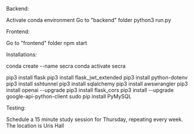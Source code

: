 Backend:

Activate conda environment
Go to "backend" folder
python3 run.py

Frontend:

Go to "frontend" folder
npm start

Installations:

conda create --name secra
conda activate secra

pip3 install flask 
pip3 install flask_jwt_extended 
pip3 install python-dotenv 
pip3 install sshtunnel 
pip3 install sqlalchemy 
pip3 install awswrangler 
pip3 install openai --upgrade 
pip3 install flask_cors 
pip3 install --upgrade google-api-python-client 
sudo pip install PyMySQL

Testing:

Schedule a 15 minute study session for Thursday, repeating every week. The location is Uris Hall